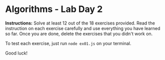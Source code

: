 # Algorithms - Lab Day 2

**Instructions:** Solve at least 12 out of the 18 exercises provided. Read the instruction on each exercise carefully and use everything you have learned so far. Once you are done, delete the exercises that you didn't work on.

To test each exercise, just run `node ex01.js` on your terminal.

Good luck!
